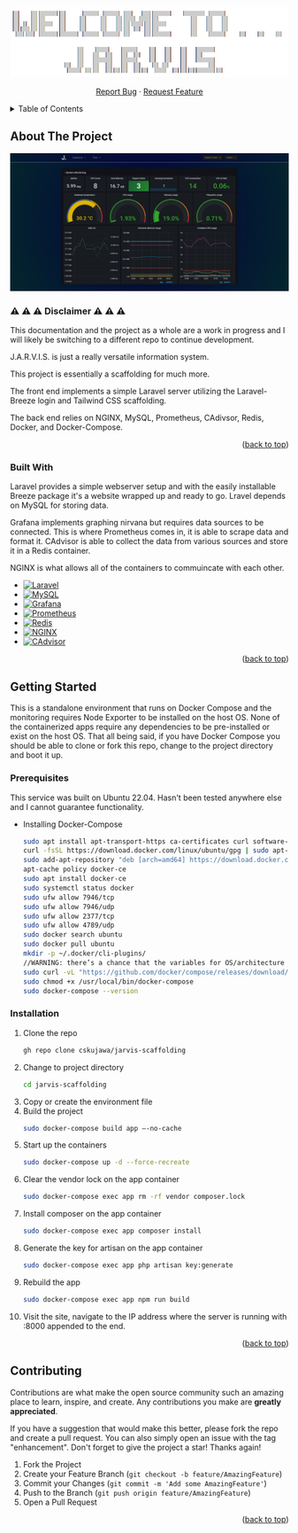 <!-- PROJECT LOGO -->
<br />
<div align="center">
  <a href="https://github.com/cskujawa/jarvis-ai">
    <img src="https://github.com/cskujawa/jarvis-ai/blob/main/interface/laravel/public/image/logo.png" alt="Logo">
  </a>

  <p align="center">
    <a href="https://github.com/othneildrew/Best-README-Template/issues">Report Bug</a>
    ·
    <a href="https://github.com/othneildrew/Best-README-Template/issues">Request Feature</a>
  </p>
</div>



<!-- TABLE OF CONTENTS -->
<details>
  <summary>Table of Contents</summary>
  <ol>
    <li>
      <a href="#about-the-project">About The Project</a>
      <ul>
        <li><a href="#built-with">Built With</a></li>
      </ul>
    </li>
    <li>
      <a href="#getting-started">Getting Started</a>
      <ul>
        <li><a href="#prerequisites">Prerequisites</a></li>
        <li><a href="#installation">Installation</a></li>
      </ul>
    </li>
  </ol>
</details>


<!-- ABOUT THE PROJECT -->
## About The Project
<img src=https://github.com/cskujawa/jarvis-ai/blob/main/interface/laravel/public/image/app.png alt="App Example">

### :warning: :warning: :warning: Disclaimer :warning: :warning: :warning:
This documentation and the project as a whole are a work in progress and I will likely be switching to a different repo to continue development.

J.A.R.V.I.S. is just a really versatile information system.

This project is essentially a scaffolding for much more.

The front end implements a simple Laravel server utilizing the Laravel-Breeze login and Tailwind CSS scaffolding.

The back end relies on NGINX, MySQL, Prometheus, CAdivsor, Redis, Docker, and Docker-Compose.

<p align="right">(<a href="#top">back to top</a>)</p>


### Built With

Laravel provides a simple webserver setup and with the easily installable Breeze package it's a website wrapped up and ready to go. Lravel depends on MySQL for storing data.

Grafana implements graphing nirvana but requires data sources to be connected. This is where Prometheus comes in, it is able to scrape data and format it. CAdvisor is able to collect the data from various sources and store it in a Redis container.

NGINX is what allows all of the containers to commuincate with each other.

* [![Laravel][Laravel.com]][Laravel-url]
* [![MySQL][Mysql.com]][Mysql-url]
* [![Grafana][Grafana.com]][Grafana-url]
* [![Prometheus][Prometheus.io]][Prometheus-url]
* [![Redis][Redis.io]][Redis-url]
* [![NGINX][NGINX.com]][Nginx-url]
* [![CAdvisor][Github.com/google/cadvisor]][Cadvisor-url]

<p align="right">(<a href="#top">back to top</a>)</p>



<!-- GETTING STARTED -->
## Getting Started

This is a standalone environment that runs on Docker Compose and the monitoring requires Node Exporter to be installed on the host OS. None of the containerized apps require any dependencies to be pre-installed or exist on the host OS. That all being said, if you have Docker Compose you should be able to clone or fork this repo, change to the project directory and boot it up.

### Prerequisites

This service was built on Ubuntu 22.04. Hasn't been tested anywhere else and I cannot guarantee functionality.
* Installing Docker-Compose
  ```sh
  sudo apt install apt-transport-https ca-certificates curl software-properties-common
  curl -fsSL https://download.docker.com/linux/ubuntu/gpg | sudo apt-key add -
  sudo add-apt-repository "deb [arch=amd64] https://download.docker.com/linux/ubuntu focal stable"
  apt-cache policy docker-ce
  sudo apt install docker-ce
  sudo systemctl status docker
  sudo ufw allow 7946/tcp
  sudo ufw allow 7946/udp
  sudo ufw allow 2377/tcp
  sudo ufw allow 4789/udp
  sudo docker search ubuntu
  sudo docker pull ubuntu
  mkdir -p ~/.docker/cli-plugins/
  //WARNING: there’s a chance that the variables for OS/architecture aren’t correct so check the repo for the exact and look at the request to verify they match exactly)
  sudo curl -vL "https://github.com/docker/compose/releases/download/2.6.0/docker-compose-$(uname -s)-$(uname -m)" -o /usr/local/bin/docker-compose
  sudo chmod +x /usr/local/bin/docker-compose
  sudo docker-compose --version
  ```

### Installation

1. Clone the repo
   ```sh
   gh repo clone cskujawa/jarvis-scaffolding
   ```
2. Change to project directory
   ```sh
   cd jarvis-scaffolding
   ```
3. Copy or create the environment file
4. Build the project
   ```sh
   sudo docker-compose build app –-no-cache
   ```
5. Start up the containers
   ```sh
   sudo docker-compose up -d --force-recreate
   ```
6. Clear the vendor lock on the app container
   ```sh
   sudo docker-compose exec app rm -rf vendor composer.lock
   ```
7. Install composer on the app container
   ```sh
   sudo docker-compose exec app composer install
   ```
8. Generate the key for artisan on the app container
   ```sh
   sudo docker-compose exec app php artisan key:generate
   ```
9. Rebuild the app
   ```sh
   sudo docker-compose exec app npm run build
   ```
10. Visit the site, navigate to the IP address where the server is running with :8000 appended to the end.
   
<p align="right">(<a href="#top">back to top</a>)</p>


<!-- CONTRIBUTING -->
## Contributing

Contributions are what make the open source community such an amazing place to learn, inspire, and create. Any contributions you make are **greatly appreciated**.

If you have a suggestion that would make this better, please fork the repo and create a pull request. You can also simply open an issue with the tag "enhancement".
Don't forget to give the project a star! Thanks again!

1. Fork the Project
2. Create your Feature Branch (`git checkout -b feature/AmazingFeature`)
3. Commit your Changes (`git commit -m 'Add some AmazingFeature'`)
4. Push to the Branch (`git push origin feature/AmazingFeature`)
5. Open a Pull Request

<p align="right">(<a href="#top">back to top</a>)</p>

<!-- MARKDOWN LINKS & IMAGES -->
<!-- https://www.markdownguide.org/basic-syntax/#reference-style-links -->

[Laravel.com]: https://img.shields.io/badge/Laravel-FF2D20?style=for-the-badge&logo=laravel&logoColor=white
[Laravel-url]: https://laravel.com
[Vuejs.org]: https://img.shields.io/badge/vuejs-%2335495e.svg?style=for-the-badge&logo=vuedotjs&logoColor=%234FC08D
[Vuejs-url]: https://vuejs.org 
[Tailwindcss.com]: https://img.shields.io/badge/tailwindcss-%2338B2AC.svg?style=for-the-badge&logo=tailwind-css&logoColor=white
[Tailwindcss-url]: https://tailwindcss.com 
[Mysql.com]: https://img.shields.io/badge/MySQL-005C84?style=for-the-badge&logo=mysql&logoColor=white
[Mysql-url]: https://mysql.com
[Grafana.com]: https://img.shields.io/badge/grafana-%23F46800.svg?style=for-the-badge&logo=grafana&logoColor=white
[Grafana-url]: https://grafana.com
[Prometheus.io]: https://img.shields.io/badge/Prometheus-E6522C?style=for-the-badge&logo=Prometheus&logoColor=white
[Prometheus-url]: https://prometheus.io
[Redis.io]: https://img.shields.io/badge/redis-%23DD0031.svg?style=for-the-badge&logo=redis&logoColor=white
[Redis-url]: https://Redis.io
[NGINX.com]: https://img.shields.io/badge/nginx-%23009639.svg?style=for-the-badge&logo=nginx&logoColor=white
[Nginx-url]: https://nginx.com
[Github.com/google/cadvisor]: https://img.shields.io/badge/CAdvsior-CAdvsior-yellowgreen
[Cadvisor-url]: https://github.com/google/cadvisor
[JQuery.com]: https://img.shields.io/badge/jQuery-0769AD?style=for-the-badge&logo=jquery&logoColor=white
[JQuery-url]: https://jquery.com 
